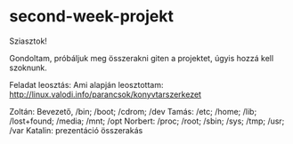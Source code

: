 ﻿# second-week-projekt

Sziasztok!

Gondoltam, próbáljuk meg összerakni giten a projektet, úgyis hozzá kell
szoknunk.

Feladat leosztás:
Ami alapján leosztottam: http://linux.valodi.info/parancsok/konyvtarszerkezet

Zoltán: Bevezető, /bin; /boot; /cdrom; /dev
Tamás: /etc; /home; /lib; /lost+found; /media; /mnt; /opt
Norbert: /proc; /root; /sbin; /sys; /tmp; /usr; /var
Katalin: prezentáció összerakás